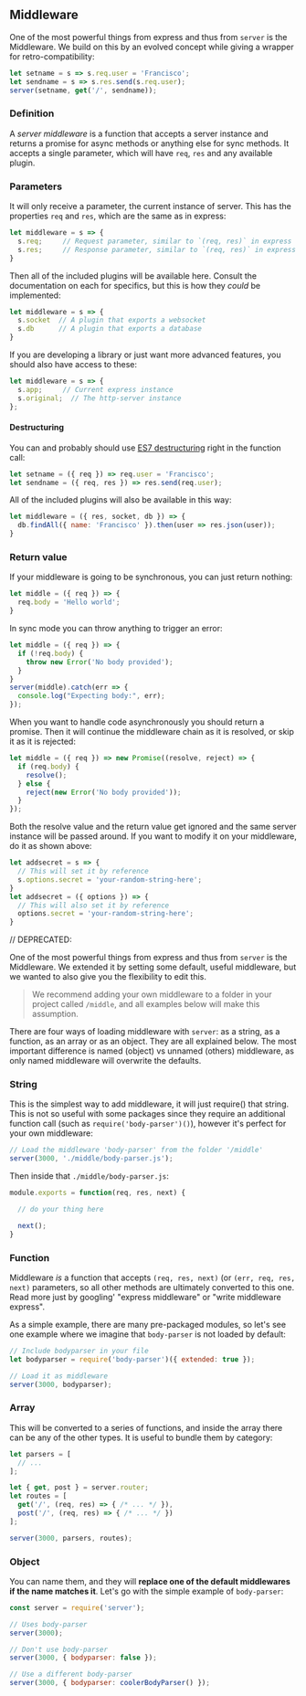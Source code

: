 ## Middleware

One of the most powerful things from express and thus from `server` is the Middleware. We build on this by an evolved concept while giving a wrapper for retro-compatibility:

```js
let setname = s => s.req.user = 'Francisco';
let sendname = s => s.res.send(s.req.user);
server(setname, get('/', sendname));
```

### Definition

A *server middleware* is a function that accepts a server instance and returns a promise for async methods or anything else for sync methods. It accepts a single parameter, which will have `req`, `res` and any available plugin.

### Parameters

It will only receive a parameter, the current instance of server. This has the properties `req` and `res`, which are the same as in express:

```js
let middleware = s => {
  s.req;     // Request parameter, similar to `(req, res)` in express
  s.res;     // Response parameter, similar to `(req, res)` in express
}
```

Then all of the included plugins will be available here. Consult the documentation on each for specifics, but this is how they *could* be implemented:

```js
let middleware = s => {
  s.socket  // A plugin that exports a websocket
  s.db      // A plugin that exports a database
}
```

If you are developing a library or just want more advanced features, you should also have access to these:

```js
let middleware = s => {
  s.app;     // Current express instance
  s.original;  // The http-server instance
};
```



#### Destructuring

You can and probably should use [ES7 destructuring](https://developer.mozilla.org/en-US/docs/Web/JavaScript/Reference/Operators/Destructuring_assignment) right in the function call:

```js
let setname = ({ req }) => req.user = 'Francisco';
let sendname = ({ req, res }) => res.send(req.user);
```

All of the included plugins will also be available in this way:

```js
let middleware = ({ res, socket, db }) => {
  db.findAll({ name: 'Francisco' }).then(user => res.json(user));
}
```


### Return value

If your middleware is going to be synchronous, you can just return nothing:

```js
let middle = ({ req }) => {
  req.body = 'Hello world';
}
```

In sync mode you can throw anything to trigger an error:

```js
let middle = ({ req }) => {
  if (!req.body) {
    throw new Error('No body provided');
  }
}
server(middle).catch(err => {
  console.log("Expecting body:", err);
});
```

When you want to handle code asynchronously you should return a promise. Then it will continue the middleware chain as it is resolved, or skip it as it is rejected:

```js
let middle = ({ req }) => new Promise((resolve, reject) => {
  if (req.body) {
    resolve();
  } else {
    reject(new Error('No body provided'));
  }
});
```

Both the resolve value and the return value get ignored and the same server instance will be passed around. If you want to modify it on your middleware, do it as shown above:

```js
let addsecret = s => {
  // This will set it by reference
  s.options.secret = 'your-random-string-here';
}
let addsecret = ({ options }) => {
  // This will also set it by reference
  options.secret = 'your-random-string-here';
}
```











// DEPRECATED:





One of the most powerful things from express and thus from `server` is the Middleware. We extended it by setting some default, useful middleware, but we wanted to also give you the flexibility to edit this.

> We recommend adding your own middleware to a folder in your project called `/middle`, and all examples below will make this assumption.

There are four ways of loading middleware with `server`: as a string, as a function, as an array or as an object. They are all explained below. The most important difference is named (object) vs unnamed (others) middleware, as only named middleware will overwrite the defaults.

### String

This is the simplest way to add middleware, it will just require() that string. This is not so useful with some packages since they require an additional function call (such as `require('body-parser')()`), however it's perfect for your own middleware:

```js
// Load the middleware 'body-parser' from the folder '/middle'
server(3000, './middle/body-parser.js');
```

Then inside that `./middle/body-parser.js`:

```js
module.exports = function(req, res, next) {

  // do your thing here

  next();
}
```

### Function

Middleware *is* a function that accepts `(req, res, next)` (or `(err, req, res, next)` parameters, so all other methods are ultimately converted to this one. Read more just by googling' "express middleware" or "write middleware express".

As a simple example, there are many pre-packaged modules, so let's see one example where we imagine that `body-parser` is not loaded by default:

```js
// Include bodyparser in your file
let bodyparser = require('body-parser')({ extended: true });

// Load it as middleware
server(3000, bodyparser);
```

### Array

This will be converted to a series of functions, and inside the array there can be any of the other types. It is useful to bundle them by category:

```js
let parsers = [
  // ...
];

let { get, post } = server.router;
let routes = [
  get('/', (req, res) => { /* ... */ }),
  post('/', (req, res) => { /* ... */ })
];

server(3000, parsers, routes);
```

### Object

You can name them, and they will **replace one of the default middlewares if the name matches it**. Let's go with the simple example of `body-parser`:

```js
const server = require('server');

// Uses body-parser
server(3000);

// Don't use body-parser
server(3000, { bodyparser: false });

// Use a different body-parser
server(3000, { bodyparser: coolerBodyParser() });
```
